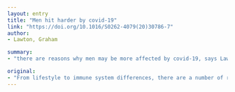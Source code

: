 ```yaml
---
layout: entry
title: "Men hit harder by covid-19"
link: "https://doi.org/10.1016/S0262-4079(20)30786-7"
author:
- Lawton, Graham

summary:
- "there are reasons why men may be more affected by covid-19, says Lawton. There are a number of reasons why people may be affected. From lifestyle to immune system differences, there are many reasons. for men to be affected by Covid-19. Reports: There are reasons for men's health and immune systems differences. Colvid-19 may be a factor in the impact of covid19. It can be linked to lifestyle, immune system and immune system changes."

original:
- "From lifestyle to immune system differences, there are a number of reasons why men may be more affected by covid-19, reports Graham Lawton"
---
```



